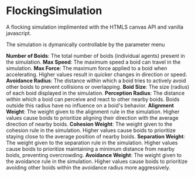 # FlockingSimulation

A flocking simulation implimented with the HTMLS canvas API and vanilla javascript. 

The simulation is dymanically controllable by the parameter menu

**Number of Boids**: The total number of boids (individual agents) present in the simulation.
**Max Speed**: The maximum speed a boid can travel in the simulation.
**Max Force**: The maximum force applied to a boid when accelerating. Higher values result in quicker changes in direction or speed.
**Avoidance Radius**: The distance within which a boid tries to actively avoid other boids to prevent collisions or overlapping.
**Boid Size**: The size (radius) of each boid displayed in the simulation.
**Perception Radius**: The distance within which a boid can perceive and react to other nearby boids. Boids outside this radius have no influence on a boid's behavior.
**Alignment Weight**: The weight given to the alignment rule in the simulation. Higher values cause boids to prioritize aligning their direction with the average direction of nearby boids.
**Cohesion Weight**: The weight given to the cohesion rule in the simulation. Higher values cause boids to prioritize staying close to the average position of nearby boids.
**Separation Weight**: The weight given to the separation rule in the simulation. Higher values cause boids to prioritize maintaining a minimum distance from nearby boids, preventing overcrowding.
**Avoidance Weight**: The weight given to the avoidance rule in the simulation. Higher values cause boids to prioritize avoiding other boids within the avoidance radius more aggressively.
